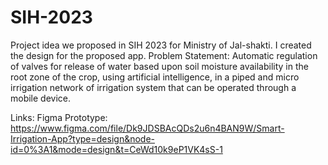 # SIH-2023
Project idea we proposed in SIH 2023 for Ministry of Jal-shakti. I created the design for the proposed app. 
Problem Statement:
Automatic regulation of valves for release of water based upon soil moisture availability in the root zone of the crop, using artificial intelligence, in a piped and micro irrigation network of irrigation system that can be operated through a mobile device.

Links:
Figma Prototype:
https://www.figma.com/file/Dk9JDSBAcQDs2u6n4BAN9W/Smart-Irrigation-App?type=design&node-id=0%3A1&mode=design&t=CeWd10k9eP1VK4sS-1


